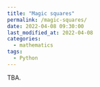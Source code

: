 ```yaml
---
title: "Magic squares"
permalink: /magic-squares/
date: 2022-04-08 09:30:00
last_modified_at: 2022-04-08
categories:
  - mathematics
tags:
  - Python
---
```


TBA.
